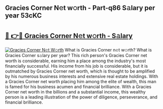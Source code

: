 ## Gracies Corner N𝚎t w𝚘rth - Part-q86 S𝚊lary per year 53cKC

# <h2><a href="http://gc3fmt.nevu.top/?p=Gracies+Corner">🔗 👉🔴 Gracies Corner N𝚎t w𝚘rth - S𝚊lary</a></h2>

[![Gracies Corner N𝚎t W𝚘rth](https://i.imgur.com/Oavwk0R.jpeg)](http://gc3fmt.nevu.top/?p=Gracies+Corner)
What is Gracies Corner n𝚎t w𝚘rth? What is Gracies Corner s𝚊lary per year?
This rich person's Gracies Corner net worth is considerable, earning him a place among the industry's most financially successful. His income from his job is considerable, but it is outmatched by Gracies Corner net worth, which is thought to be amplified by his numerous business interests and extensive real estate holdings. With a Gracies Corner net worth placing him among the elite of wealth, this man is famed for his business acumen and financial brilliance. With a Gracies Corner net worth in the billions and a substantial income, this wealthy person is a leading illustration of the power of diligence, perseverance, and financial brilliance.
